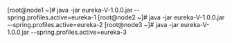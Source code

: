 [root@node1 ~]# java -jar eureka-V-1.0.0.jar --spring.profiles.active=eureka-1
[root@node2 ~]# java -jar eureka-V-1.0.0.jar --spring.profiles.active=eureka-2
[root@node3 ~]# java -jar eureka-V-1.0.0.jar --spring.profiles.active=eureka-3